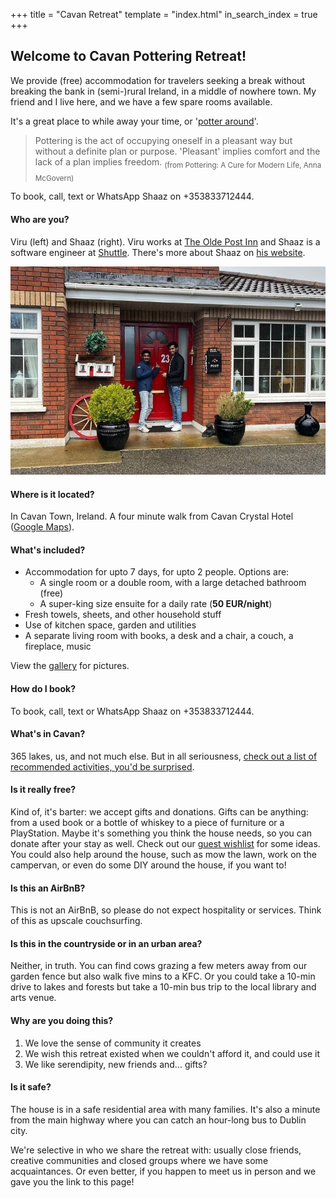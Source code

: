 +++
title = "Cavan Retreat"
template = "index.html"
in_search_index = true
+++

## Welcome to Cavan Pottering Retreat!

We provide (free) accommodation for travelers seeking a break without breaking the bank in (semi-)rural Ireland, in a middle of nowhere town. My friend and I live here, and we have a few spare rooms available. 

It's a great place to while away your time, or '[potter around](activities)'.


> Pottering is the act of occupying oneself in a pleasant way but without a definite plan or purpose. 'Pleasant' implies comfort and the lack of a plan implies freedom.
> <sub>(from Pottering: A Cure for Modern Life, Anna McGovern)</sub>

To book, call, text or WhatsApp Shaaz on +353833712444.

#### Who are you?

Viru (left) and Shaaz (right). Viru works at [The Olde Post Inn](https://www.theoldepostinn.com/) and Shaaz is a software engineer at [Shuttle](https://shuttle.rs/). There's more about Shaaz on [his website](https://www.shaazahm.com).

![Two fools](cavan-front.jpg)

#### Where is it located?

In Cavan Town, Ireland. A four minute walk from Cavan Crystal Hotel ([Google Maps](https://maps.app.goo.gl/sawnoTwJzXxc9F75A)).

#### What's included?
- Accommodation for upto 7 days, for upto 2 people. Options are:
  - A single room or a double room, with a large detached bathroom (free)
  - A super-king size ensuite for a daily rate (**50 EUR/night**)
- Fresh towels, sheets, and other household stuff
- Use of kitchen space, garden and utilities
- A separate living room with books, a desk and a chair, a couch, a fireplace, music

View the [gallery](gallery) for pictures.


#### How do I book?

To book, call, text or WhatsApp Shaaz on +353833712444.

#### What's in Cavan?

365 lakes, us, and not much else. But in all seriousness, [check out a list of recommended activities, you'd be surprised](activities).

#### Is it really free?

Kind of, it's barter: we accept gifts and donations. Gifts can be anything: from a used book or a bottle of whiskey to a piece of furniture or a PlayStation. Maybe it's something you think the house needs, so you can donate after your stay as well. Check out our [guest wishlist](https://www.google.com) for some ideas. You could also help around the house, such as mow the lawn, work on the campervan, or even do some DIY around the house, if you want to!

#### Is this an AirBnB?

This is not an AirBnB, so please do not expect hospitality or services. Think of this as upscale couchsurfing.

#### Is this in the countryside or in an urban area?

Neither, in truth. You can find cows grazing a few meters away from our garden fence but also walk five mins to a KFC. Or you could take a 10-min drive to lakes and forests but take a 10-min bus trip to the local library and arts venue.

#### Why are you doing this?

1. We love the sense of community it creates
2. We wish this retreat existed when we couldn't afford it, and could use it
3. We like serendipity, new friends and... gifts?

#### Is it safe?

The house is in a safe residential area with many families. It's also a minute from the main highway where you can catch an hour-long bus to Dublin city.

We're selective in who we share the retreat with: usually close friends, creative communities and closed groups where we have some acquaintances. Or even better, if you happen to meet us in person and we gave you the link to this page!